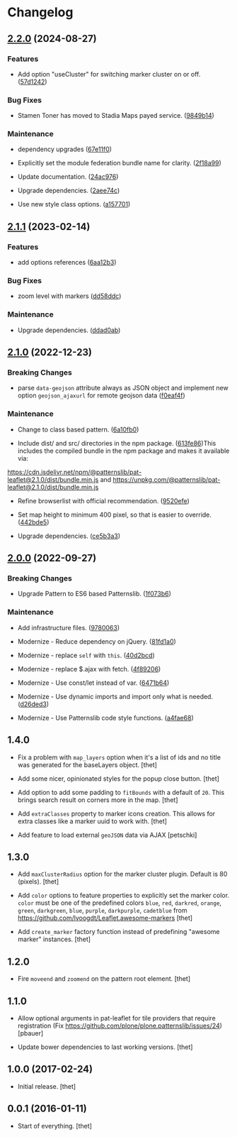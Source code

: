 # Changelog



## [2.2.0](https://github.com/patternslib/pat-leaflet/compare/2.1.1...2.2.0) (2024-08-27)


### Features


* Add option "useCluster" for switching marker cluster on or off. ([57d1242](https://github.com/patternslib/pat-leaflet/commit/57d124212504aee9e77399aaf361dcd0d0d514f7))



### Bug Fixes


* Stamen Toner has moved to Stadia Maps payed service. ([9849b14](https://github.com/patternslib/pat-leaflet/commit/9849b14c190f2f7b5f46cb30c8b22c19cec89aed))



### Maintenance


* dependency upgrades ([67e11f0](https://github.com/patternslib/pat-leaflet/commit/67e11f05f6e6f136bead72594ca9b591965882ee))


* Explicitly set the module federation bundle name for clarity. ([2f18a99](https://github.com/patternslib/pat-leaflet/commit/2f18a996546e21f599af17f44fb4949aa3bbd40c))


* Update documentation. ([24ac976](https://github.com/patternslib/pat-leaflet/commit/24ac976ce15f36d53f1e0d83bd54f90bd485e53c))


* Upgrade dependencies. ([2aee74c](https://github.com/patternslib/pat-leaflet/commit/2aee74c5d22a1d114d4db2640362fe4f57b76e0d))


* Use new style class options. ([a157701](https://github.com/patternslib/pat-leaflet/commit/a157701c67c07d1f7375b2fe74da4014c17d653a))

## [2.1.1](https://github.com/patternslib/pat-leaflet/compare/2.1.0...2.1.1) (2023-02-14)


### Features


* add options references ([6aa12b3](https://github.com/patternslib/pat-leaflet/commit/6aa12b35cb842d7bd72eb900640b94327081bc90))


### Bug Fixes


* zoom level with markers ([dd58ddc](https://github.com/patternslib/pat-leaflet/commit/dd58ddc7f697bbc5bb116d65276077cac42c3761))


### Maintenance


* Upgrade dependencies. ([ddad0ab](https://github.com/patternslib/pat-leaflet/commit/ddad0ab95721d6ecabd8552bc4925e3431895208))


## [2.1.0](https://github.com/patternslib/pat-leaflet/compare/2.0.0...2.1.0) (2022-12-23)


### Breaking Changes


* parse `data-geojson` attribute always as JSON object and implement new option `geojson_ajaxurl` for remote geojson data ([f0eaf4f](https://github.com/patternslib/pat-leaflet/commit/f0eaf4f320e7c810f2efc9373f47d599449356c5))


### Maintenance


* Change to class based pattern. ([6a10fb0](https://github.com/patternslib/pat-leaflet/commit/6a10fb0f8ba5b08d75a207e1b8d0ccd3a6f4f8b2))

* Include dist/ and src/ directories in the npm package. ([613fe86](https://github.com/patternslib/pat-leaflet/commit/613fe869f4c12bd96cd6579d5d00bce4b08998b4))This includes the compiled bundle in the npm package and makes it
available via:

https://cdn.jsdelivr.net/npm/@patternslib/pat-leaflet@2.1.0/dist/bundle.min.js
and
https://unpkg.com/@patternslib/pat-leaflet@2.1.0/dist/bundle.min.js

* Refine browserlist with official recommendation. ([9520efe](https://github.com/patternslib/pat-leaflet/commit/9520efeb7f0b350b87c92b0b9545febe1fdf2b5f))

* Set map height to minimum 400 pixel, so that is easier to override. ([442bde5](https://github.com/patternslib/pat-leaflet/commit/442bde54dd8077bf9da0d4db0388b8cd31ec191a))

* Upgrade dependencies. ([ce5b3a3](https://github.com/patternslib/pat-leaflet/commit/ce5b3a376ac7681c96f92467f163da94dd5073b1))


## [2.0.0](https://github.com/patternslib/pat-leaflet/compare/1.4.0...2.0.0) (2022-09-27)


### Breaking Changes


* Upgrade Pattern to ES6 based Patternslib. ([1f073b6](https://github.com/patternslib/pat-leaflet/commit/1f073b687b67080586749732b2e07dba1ffce618))


### Maintenance


* Add infrastructure files. ([9780063](https://github.com/patternslib/pat-leaflet/commit/978006397336c6c8573a9514ed4f629eed464f1e))

* Modernize - Reduce dependency on jQuery. ([81fd1a0](https://github.com/patternslib/pat-leaflet/commit/81fd1a03d691d74528d9b265d95a69bca87a9ce7))

* Modernize - replace ``self`` with ``this``. ([40d2bcd](https://github.com/patternslib/pat-leaflet/commit/40d2bcdc922a47cade23a2095e94b01733533c44))

* Modernize - replace $.ajax with fetch. ([4f89206](https://github.com/patternslib/pat-leaflet/commit/4f8920650f4406496a9b9c89aaff7d7475f6292b))

* Modernize - Use const/let instead of var. ([6471b64](https://github.com/patternslib/pat-leaflet/commit/6471b64d18b5c852363af57451a9a9cc9369af9a))

* Modernize - Use dynamic imports and import only what is needed. ([d26ded3](https://github.com/patternslib/pat-leaflet/commit/d26ded3ad8cd84797c93eae55f828c04779a5014))

* Modernize - Use Patternslib code style functions. ([a4fae68](https://github.com/patternslib/pat-leaflet/commit/a4fae68e379b37687293ee59294a1a9c281236f6))


## **1.4.0**

* Fix a problem with ``map_layers`` option when it's a list of ids and no title was generated for the baseLayers object.
  [thet]

* Add some nicer, opinionated styles for the popup close button.
  [thet]

* Add option to add some padding to ``fitBounds`` with a default of ``20``.
  This brings search result on corners more in the map.
  [thet]

* Add ``extraClasses`` property to marker icons creation.
  This allows for extra classes like a marker uuid to work with.
  [thet]

* Add feature to load external ``geoJSON`` data via AJAX
  [petschki]


## **1.3.0**

* Add ``maxClusterRadius`` option for the marker cluster plugin. Default is 80 (pixels).
  [thet]

* Add ``color`` options to feature properties to explicitly set the marker color.
  ``color`` must be one of the predefined colors ``blue``, ``red``, ``darkred``, ``orange``, ``green``, ``darkgreen``, ``blue``, ``purple``, ``darkpurple``, ``cadetblue`` from https://github.com/lvoogdt/Leaflet.awesome-markers
  [thet]

* Add ``create_marker`` factory function instead of predefining "awesome marker" instances.
  [thet]


## **1.2.0**

* Fire ``moveend`` and ``zoomend`` on the pattern root element.
  [thet]


## **1.1.0**

* Allow optional arguments in pat-leaflet for tile providers that require registration (Fix https://github.com/plone/plone.patternslib/issues/24)
  [pbauer]

* Update bower dependencies to last working versions.
  [thet]


## **1.0.0 (2017-02-24)**

* Initial release.
  [thet]


## **0.0.1 (2016-01-11)**

* Start of everything.
  [thet]

